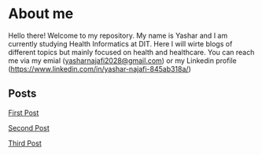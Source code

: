 # About me
Hello there! Welcome to my repository. My name is Yashar and I am currently studying Health Informatics at DIT.
Here I will wirte blogs of different topics but mainly focused on health and healthcare. You can reach me via my emial (yasharnajafi2028@gmail.com) or my Linkedin profile (https://www.linkedin.com/in/yashar-najafi-845ab318a/)
## Posts

[First Post](https://23w-gbac.github.io/yashar2028/1st_Post)

[Second Post](https://23w-gbac.github.io/yashar2028/2nd_Post)

[Third Post](https://23w-gbac.github.io/yashar2028/3rd_Post)
